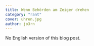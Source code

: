 ```yaml
---
title: Wenn Behörden am Zeiger drehen
category: "rant"
cover: uhren.jpg
author: jo3rn
---
```


No English version of this blog post.
